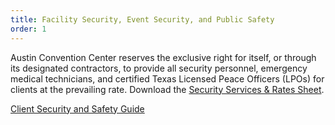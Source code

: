 ```yaml
---
title: Facility Security, Event Security, and Public Safety
order: 1
---
```


Austin Convention Center reserves the exclusive right for itself, or through its designated contractors, to provide all security personnel, emergency medical technicians, and certified Texas Licensed Peace Officers (LPOs) for clients at the prevailing rate. Download the [Security Services & Rates Sheet](https://assets.ctfassets.net/xv1q576gx3e5/qJfwXPLttR6DvaJMfJNCv/01264d0d1d74fb958eee710f38e44d38/Security_Rate_Sheet_2022.pdf).

[Client Security and Safety Guide](https://assets.ctfassets.net/xv1q576gx3e5/3l5PrgWkkOclgdopBpEUCl/cc3b2db174919b20c388367b959af3ec/ACCD_Client_Resources___Safety_Plan_2022.pdf)

